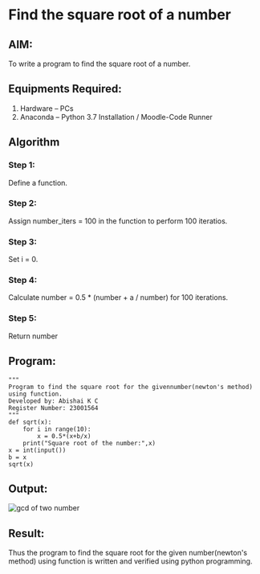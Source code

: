 # Find the square root of a number

## AIM:
To write a program to find the square root of a number.

## Equipments Required:
1. Hardware – PCs
2. Anaconda – Python 3.7 Installation / Moodle-Code Runner

## Algorithm
### Step 1:
Define a function.
### Step 2:
Assign number_iters = 100 in the function to perform 100 iteratios.
### Step 3:
Set i = 0.
### Step 4:
Calculate  number = 0.5 * (number + a / number) for 100 iterations.
### Step 5:
Return number

## Program:
```
"""
Program to find the square root for the givennumber(newton's method) using function.
Developed by: Abishai K C
Register Number: 23001564
"""
def sqrt(x):
    for i in range(10):
        x = 0.5*(x+b/x)
    print("Square root of the number:",x)
x = int(input())
b = x
sqrt(x)
```

## Output:
![gcd of two number](image.png)


## Result:
Thus the program to find the square root for the given number(newton's method) using function is written and verified using python programming.
